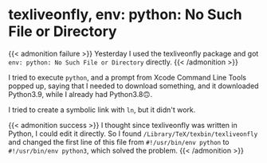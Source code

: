 # texliveonfly, env: python: No Such File or Directory

{{< admonition failure >}}
Yesterday I used the texliveonfly package and got `env: python: No Such File or Directory` directly.
{{< /admonition >}}
<!--more-->

I tried to execute `python`, and a prompt from Xcode Command Line Tools popped up, saying that I needed to download something, and it downloaded Python3.9, while I already had Python3.8🙃.

I tried to create a symbolic link with `ln`, but it didn't work.

{{< admonition success >}}
I thought since texliveonfly was written in Python, I could edit it directly. So I found `/Library/TeX/texbin/texliveonfly` and changed the first line of this file from `#!/usr/bin/env python` to `#!/usr/bin/env python3`, which solved the problem.
{{< /admonition >}}
